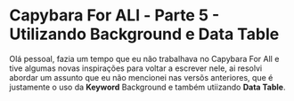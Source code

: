 # Capybara For ALl - Parte 5 - Utilizando Background e Data Table

Olá pessoal, fazia um tempo que eu não trabalhava no Capybara For All e tive algumas novas inspirações para voltar a escrever nele, ai resolvi abordar um assunto que eu não mencionei nas versõs anteriores, que é justamente o uso da **Keyword** Background e também utiizando **Data Table**.


